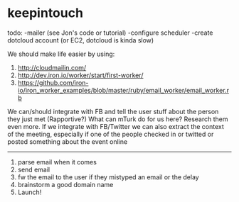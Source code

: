 keepintouch
===========

todo:
-mailer (see Jon's code or tutorial)
-configure scheduler
-create dotcloud account (or EC2, dotcloud is kinda slow)


We should make life easier by using:
1. http://cloudmailin.com/
2. http://dev.iron.io/worker/start/first-worker/
3. https://github.com/iron-io/iron_worker_examples/blob/master/ruby/email_worker/email_worker.rb

We can/should integrate with FB and tell the user stuff about the person they just met (Rapportive?)
What can mTurk do for us here? Research them even more.
If we integrate with FB/Twitter we can also extract the context of the meeting, especially if one of the people checked in or twitted or posted something about the event online

------------------------
1. parse email when it comes
2. send email
3. fw the email to the user if they mistyped an email or the delay
4. brainstorm a good domain name
5. Launch!